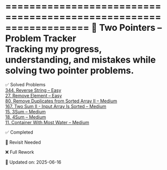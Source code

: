 ==================================================================
🧩 Two Pointers – Problem Tracker  
Tracking my progress, understanding, and mistakes while solving two pointer problems.  
==================================================================

✅ Solved Problems  
[344. Reverse String – Easy](https://leetcode.com/problems/reverse-string/)  
[27. Remove Element – Easy](https://leetcode.com/problems/remove-element/)  
[80. Remove Duplicates from Sorted Array II – Medium](https://leetcode.com/problems/remove-duplicates-from-sorted-array-ii/)  
[167. Two Sum II - Input Array Is Sorted – Medium](https://leetcode.com/problems/two-sum-ii-input-array-is-sorted/)  
[15. 3Sum – Medium](https://leetcode.com/problems/3sum/)  
[18. 4Sum – Medium](https://leetcode.com/problems/4sum/)  
[11. Container With Most Water – Medium](https://leetcode.com/problems/container-with-most-water/)  

✅ Completed  


🔁 Revisit Needed  


❌ Full Rework  


📝 Updated on: 2025-06-16

